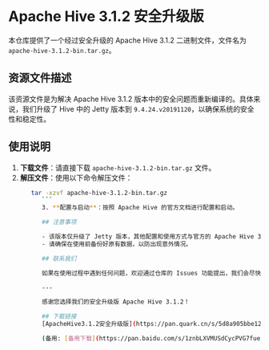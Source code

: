 # Apache Hive 3.1.2 安全升级版

本仓库提供了一个经过安全升级的 Apache Hive 3.1.2 二进制文件，文件名为 `apache-hive-3.1.2-bin.tar.gz`。

## 资源文件描述

该资源文件是为解决 Apache Hive 3.1.2 版本中的安全问题而重新编译的。具体来说，我们升级了 Hive 中的 Jetty 版本到 `9.4.24.v20191120`，以确保系统的安全性和稳定性。

## 使用说明

1. **下载文件**：请直接下载 `apache-hive-3.1.2-bin.tar.gz` 文件。
2. **解压文件**：使用以下命令解压文件：
   ```bash
      tar -xzvf apache-hive-3.1.2-bin.tar.gz
         ```
         3. **配置与启动**：按照 Apache Hive 的官方文档进行配置和启动。

         ## 注意事项

         - 该版本仅升级了 Jetty 版本，其他配置和使用方式与官方的 Apache Hive 3.1.2 版本一致。
         - 请确保在使用前备份好原有数据，以防出现意外情况。

         ## 联系我们

         如果在使用过程中遇到任何问题，欢迎通过仓库的 Issues 功能提出，我们会尽快回复并提供帮助。

         ---

         感谢您选择我们的安全升级版 Apache Hive 3.1.2！

         ## 下载链接
         [ApacheHive3.1.2安全升级版](https://pan.quark.cn/s/5d8a905bbe12) 

         (备用: [备用下载](https://pan.baidu.com/s/1znbLXVMUSdCycPVG7fue9w?pwd=1234))
